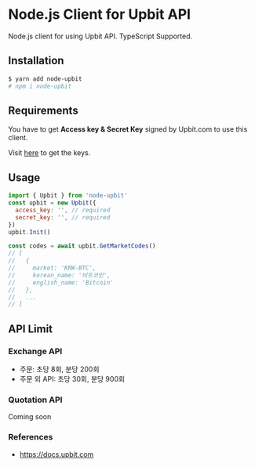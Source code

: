 # Node.js Client for Upbit API

Node.js client for using Upbit API. TypeScript Supported.

## Installation

```bash
$ yarn add node-upbit
# npm i node-upbit
```

## Requirements

You have to get **Access key & Secret Key** signed by Upbit.com to use this client. 

Visit [here](https://upbit.com/service_center/open_api_guide?__cf_chl_jschl_tk__=31856d2ee790062dbeeaa899dc2004b6e4151f03-1610517296-0-AZCmpcATGeSJit9kxsrknwCYt-JMR9gevDl8qhEbW9HY7OEDeMrgO84seyCnlzzTp17Qk5A1-j5TnldZ6k1yFACDZRxeWazr9i2v60vMTh9RVDilI_CVV61oUbAvUe_ib67VXNNi4Y_WGbjVdW472b7FAKXI1CCoyWM0yYnkVV_FbTFNQ9bRZIvYoDL4tFFjZ-ERkgAVjperk6qfXKVVrCCCm3ymPgfPekB-nniwZT1P0CdduOYi14SebtQkoCTA_JyntwpS_81t1_ppgRezcoygm9dIwG-Tzx4JqrGTVRDjrkiN0quu02tXyyET-1il5Ni8GnvohV_8kshvcWjJ204) to get the keys.

## Usage

```js
import { Upbit } from 'node-upbit'
const upbit = new Upbit({ 
  access_key: '', // required
  secret_key: '', // required
})
upbit.Init()

const codes = await upbit.GetMarketCodes()
// [
//   { 
//     market: 'KRW-BTC', 
//     korean_name: '비트코인', 
//     english_name: 'Bitcoin'
//   },
//   ...
// ]
```

## API Limit
### Exchange API

- 주문: 초당 8회, 분당 200회
- 주문 외 API: 초당 30회, 분당 900회

### Quotation API

Coming soon

### References
- https://docs.upbit.com